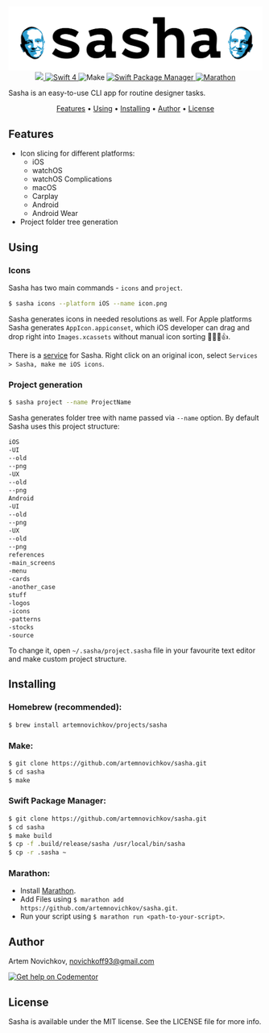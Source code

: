 <p align="center">
	<img src=".github/sasha-logo.png" alt="sasha" />
	<a href="https://travis-ci.org/artemnovichkov/sasha">
        <img src="https://travis-ci.org/artemnovichkov/sasha.svg?branch=master" />
	<a href="https://swift.org">
    	<img src="https://img.shields.io/badge/swift-4-orange.svg?style=flat" alt="Swift 4" />
	</a>
		<img src="https://img.shields.io/badge/homebrew-compatible-brightgreen.svg?style=flat" alt="Make" />
  <a href="https://swift.org/package-manager">
  		<img src="https://img.shields.io/badge/spm-compatible-brightgreen.svg?style=flat" alt="Swift Package Manager" />
	</a>
  	<a href="https://github.com/JohnSundell/Marathon">
  		<img src="https://img.shields.io/badge/marathon-compatible-brightgreen.svg?style=flat" alt="Marathon" />
	</a>
</p>
Sasha is an easy-to-use CLI app for routine designer tasks.

<p align="center">
  <a href="#features">Features</a> • <a href="#using">Using</a> • <a href="#installing">Installing</a> • <a href="#author">Author</a> • <a href="#license">License</a>
</p>

## Features
- Icon slicing for different platforms:
  - iOS
  - watchOS
  - watchOS Complications
  - macOS
  - Carplay
  - Android
  - Android Wear
- Project folder tree generation

## Using

### Icons

Sasha has two main commands - `icons` and `project`.

```bash
$ sasha icons --platform iOS --name icon.png
```
Sasha generates icons in needed resolutions as well. For Apple platforms Sasha generates `AppIcon.appiconset`, which iOS developer can drag and drop right into `Images.xcassets` without manual icon sorting 👨🏻‍💻👍.

There is a [service](https://github.com/artemnovichkov/sasha/issues/5#issuecomment-358310264) for Sasha. Right click on an original icon, select `Services > Sasha, make me iOS icons`.

### Project generation
```bash
$ sasha project --name ProjectName
```
Sasha generates folder tree with name passed via `--name` option. By default Sasha uses this project structure:

```
iOS
-UI
--old
--png
-UX
--old
--png
Android
-UI
--old
--png
-UX
--old
--png
references
-main_screens
-menu
-cards
-another_case
stuff
-logos
-icons
-patterns
-stocks
-source
```
To change it, open `~/.sasha/project.sasha` file in your favourite text editor and make custom project structure.

## Installing

### Homebrew (recommended):

```bash
$ brew install artemnovichkov/projects/sasha
```

### Make:

```bash
$ git clone https://github.com/artemnovichkov/sasha.git
$ cd sasha
$ make
```

### Swift Package Manager:

```bash
$ git clone https://github.com/artemnovichkov/sasha.git
$ cd sasha
$ make build
$ cp -f .build/release/sasha /usr/local/bin/sasha
$ cp -r .sasha ~
```

### Marathon:

- Install [Marathon](https://github.com/johnsundell/marathon#installing).
- Add Files using `$ marathon add https://github.com/artemnovichkov/sasha.git`.
- Run your script using `$ marathon run <path-to-your-script>`.

## Author

Artem Novichkov, novichkoff93@gmail.com

[![Get help on Codementor](https://cdn.codementor.io/badges/get_help_github.svg)](https://www.codementor.io/artemnovichkov?utm_source=github&utm_medium=button&utm_term=artemnovichkov&utm_campaign=github)


## License

Sasha is available under the MIT license. See the LICENSE file for more info.

